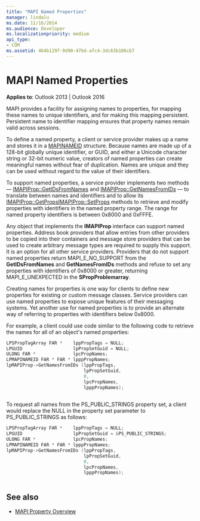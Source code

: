 ```yaml
---
title: "MAPI Named Properties"
manager: lindalu
ms.date: 11/16/2014
ms.audience: Developer
ms.localizationpriority: medium
api_type:
- COM
ms.assetid: 464b1297-9d90-47bd-afc4-3dc63b106cb7
---
```


# MAPI Named Properties
 
**Applies to**: Outlook 2013 | Outlook 2016 
  
MAPI provides a facility for assigning names to properties, for mapping these names to unique identifiers, and for making this mapping persistent. Persistent name to identifier mapping ensures that property names remain valid across sessions.
  
To define a named property, a client or service provider makes up a name and stores it in a [MAPINAMEID](mapinameid.md) structure. Because names are made up of a 128-bit globally unique identifier, or GUID, and either a Unicode character string or 32-bit numeric value, creators of named properties can create meaningful names without fear of duplication. Names are unique and they can be used without regard to the value of their identifiers. 
  
To support named properties, a service provider implements two methods — [IMAPIProp::GetIDsFromNames](imapiprop-getidsfromnames.md) and [IMAPIProp::GetNamesFromIDs](imapiprop-getnamesfromids.md) — to translate between names and identifiers and to allow its [IMAPIProp::GetProps](imapiprop-getprops.md)[IMAPIProp::SetProps](imapiprop-setprops.md) methods to retrieve and modify properties with identifiers in the named property range. The range for named property identifiers is between 0x8000 and 0xFFFE. 
  
Any object that implements the **IMAPIProp** interface can support named properties. Address book providers that allow entries from other providers to be copied into their containers and message store providers that can be used to create arbitrary message types are required to supply this support. It is an option for all other service providers. Providers that do not support named properties return MAPI_E_NO_SUPPORT from the **GetIDsFromNames** and **GetNamesFromIDs** methods and refuse to set any properties with identifiers of 0x8000 or greater, returning MAPI_E_UNEXPECTED in the **SPropProblemarray**.
  
Creating names for properties is one way for clients to define new properties for existing or custom message classes. Service providers can use named properties to expose unique features of their messaging systems. Yet another use for named properties is to provide an alternate way of referring to properties with identifiers below 0x8000. 
  
For example, a client could use code similar to the following code to retrieve the names for all of an object's named properties:
  
```cpp
LPSPropTagArray FAR *    lppPropTags = NULL;
LPGUID                   lpPropSetGuid = NULL;
ULONG FAR *              lpcPropNames;
LPMAPINAMEID FAR * FAR * lpppPropNames;
lpMAPIProp->GetNamesFromIDs (lppPropTags,
                             lpPropSetGuid,
                             0,
                             lpcPropNames,
                             lpppPropNames);
 
```

To request all names from the PS_PUBLIC_STRINGS property set, a client would replace the NULL in the property set parameter to PS_PUBLIC_STRINGS as follows: 
  
```cpp
LPSPropTagArray FAR *    lppPropTags = NULL;
LPGUID                   lpPropSetGuid = &PS_PUBLIC_STRINGS;
ULONG FAR *              lpcPropNames;
LPMAPINAMEID FAR * FAR * lpppPropNames;
lpMAPIProp->GetNamesFromIDs (lppPropTags,
                             lpPropSetGuid,
                             0,
                             lpcPropNames,
                             lpppPropNames);
 
```

## See also

- [MAPI Property Overview](mapi-property-overview.md)

